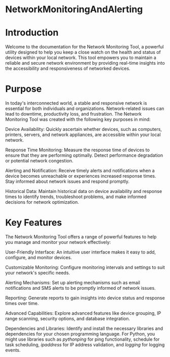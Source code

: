 # NetworkMonitoringAndAlerting

# Introduction
Welcome to the documentation for the Network Monitoring Tool, a powerful utility designed to help you keep a close watch on the health and status of devices within your local network. This tool empowers you to maintain a reliable and secure network environment by providing real-time insights into the accessibility and responsiveness of networked devices.

# Purpose
In today's interconnected world, a stable and responsive network is essential for both individuals and organizations. Network-related issues can lead to downtime, productivity loss, and frustration. The Network Monitoring Tool was created with the following key purposes in mind:

Device Availability: Quickly ascertain whether devices, such as computers, printers, servers, and network appliances, are accessible within your local network.

Response Time Monitoring: Measure the response time of devices to ensure that they are performing optimally. Detect performance degradation or potential network congestion.

Alerting and Notification: Receive timely alerts and notifications when a device becomes unreachable or experiences increased response times. Stay informed about network issues and respond promptly.

Historical Data: Maintain historical data on device availability and response times to identify trends, troubleshoot problems, and make informed decisions for network optimization.

# Key Features
The Network Monitoring Tool offers a range of powerful features to help you manage and monitor your network effectively:

User-Friendly Interface: An intuitive user interface makes it easy to add, configure, and monitor devices.

Customizable Monitoring: Configure monitoring intervals and settings to suit your network's specific needs.

Alerting Mechanisms: Set up alerting mechanisms such as email notifications and SMS alerts to be promptly informed of network issues.

Reporting: Generate reports to gain insights into device status and response times over time.

Advanced Capabilities: Explore advanced features like device grouping, IP range scanning, security options, and database integration.

Dependencies and Libraries: Identify and install the necessary libraries and dependencies for your chosen programming language. For Python, you might use libraries such as *pythonping* for ping functionality, schedule for task scheduling, 
*ipaddress* for IP address validation, and *logging* for logging events.
